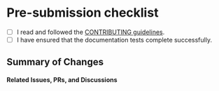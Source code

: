 # Pre-submission checklist

 * [ ] I read and followed the [CONTRIBUTING guidelines](../CONTRIBUTING.md).
 * [ ] I have ensured that the documentation tests complete successfully.

## Summary of Changes

[//]: # (Please summarize your commits here. For any complex or contentious changes, please also provide justifications.)



#### Related Issues, PRs, and Discussions

[//]: # (Please link to related issues, pull requests, and discussions here - especially corresponding code PRs. If your PR has no related issues, PRs, or discussions, please provide a justification for this PR here instead.)



